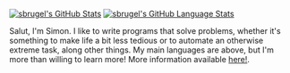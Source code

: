[![sbrugel's GitHub Stats](https://github-readme-stats.vercel.app/api/?username=sbrugel&showicons=true&count_private=true&theme=react)]()
[![sbrugel's GitHub Language Stats](https://github-readme-stats.vercel.app/api/top-langs/?username=sbrugel&langs_count=5&layout=relative&theme=discord_old_blurple)]()

Salut, I'm Simon. I like to write programs that solve problems, whether it's something to make life a bit less tedious or to automate an otherwise extreme task, along other things. My main languages are above, but I'm more than willing to learn more!
More information available [here!](https://sbrugel.github.io/about-me.html).
